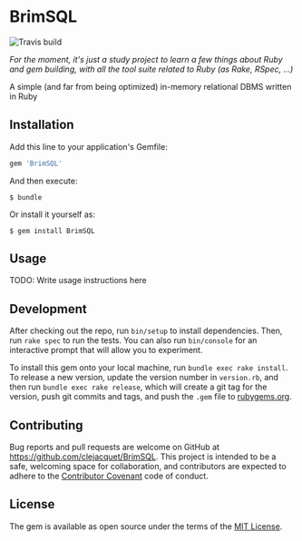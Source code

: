 # BrimSQL 

![Travis build](https://travis-ci.org/clejacquet/BrimSQL.svg?branch=master)

*For the moment, it's just a study project to learn a few things about Ruby and gem building, with all the tool suite related to Ruby (as Rake, RSpec, ...)*

A simple (and far from being optimized) in-memory relational DBMS written in Ruby

## Installation

Add this line to your application's Gemfile:

```ruby
gem 'BrimSQL'
```

And then execute:

    $ bundle

Or install it yourself as:

    $ gem install BrimSQL

## Usage

TODO: Write usage instructions here

## Development

After checking out the repo, run `bin/setup` to install dependencies. Then, run `rake spec` to run the tests. You can also run `bin/console` for an interactive prompt that will allow you to experiment.

To install this gem onto your local machine, run `bundle exec rake install`. To release a new version, update the version number in `version.rb`, and then run `bundle exec rake release`, which will create a git tag for the version, push git commits and tags, and push the `.gem` file to [rubygems.org](https://rubygems.org).

## Contributing

Bug reports and pull requests are welcome on GitHub at https://github.com/clejacquet/BrimSQL. This project is intended to be a safe, welcoming space for collaboration, and contributors are expected to adhere to the [Contributor Covenant](http://contributor-covenant.org) code of conduct.


## License

The gem is available as open source under the terms of the [MIT License](http://opensource.org/licenses/MIT).

